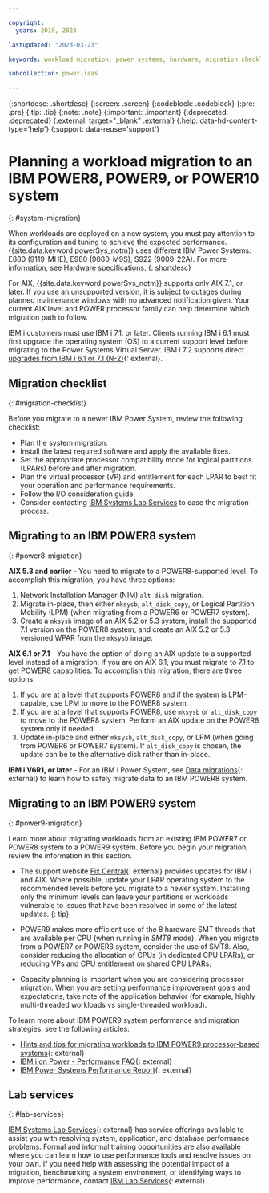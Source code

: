 ```yaml
---

copyright:
  years: 2019, 2023

lastupdated: "2023-03-23"

keywords: workload migration, power systems, hardware, migration checklist

subcollection: power-iaas

---
```


{:shortdesc: .shortdesc}
{:screen: .screen}
{:codeblock: .codeblock}
{:pre: .pre}
{:tip: .tip}
{:note: .note}
{:important: .important}
{:deprecated: .deprecated}
{:external: target="_blank" .external}
{:help: data-hd-content-type='help'}
{:support: data-reuse='support'}

# Planning a workload migration to an IBM POWER8, POWER9, or POWER10 system
{: #system-migration}

When workloads are deployed on a new system, you must pay attention to its configuration and tuning to achieve the expected performance. {{site.data.keyword.powerSys_notm}} uses different IBM Power Systems: E880 (9119-MHE), E980 (9080-M9S), S922 (9009-22A)<!--, and E1080 (9080-HEX)-->. For more information, see [Hardware specifications](/docs/power-iaas?topic=power-iaas-about-virtual-server#hardware-specifications).
{: shortdesc}

For AIX, {{site.data.keyword.powerSys_notm}} supports only AIX 7.1, or later. If you use an unsupported version, it is subject to outages during planned maintenance windows with no advanced notification given. Your current AIX level and POWER processor family can help determine which migration path to follow.

IBM i customers must use IBM i 7.1, or later. Clients running IBM i 6.1 must first upgrade the operating system (OS) to a current support level before migrating to the Power Systems Virtual Server. IBM i 7.2 supports direct [upgrades from IBM i 6.1 or 7.1 (N-2)](https://www.ibm.com/support/knowledgecenter/ssw_ibm_i_72/rzahc/fastpathrzahc.htm){: external}.

## Migration checklist
{: #migration-checklist}

Before you migrate to a newer IBM Power System, review the following checklist:

- Plan the system migration.
- Install the latest required software and apply the available fixes.
- Set the appropriate processor compatibility mode for logical partitions (LPARs) before and after migration.
- Plan the virtual processor (VP) and entitlement for each LPAR to best fit your operation and performance requirements.
- Follow the I/O consideration guide.
- Consider contacting [IBM Systems Lab Services](#lab-services) to ease the migration process.

## Migrating to an IBM POWER8 system
{: #power8-migration}

**AIX 5.3 and earlier** - You need to migrate to a POWER8-supported level. To accomplish this migration, you have three options:

1. Network Installation Manager (NIM) `alt disk` migration.
2. Migrate in-place, then either `mksysb`, `alt_disk_copy`, or Logical Partition Mobility (LPM) (when migrating from a POWER6 or POWER7 system).
3. Create a `mksysb` image of an AIX 5.2 or 5.3 system, install the supported 7.1 version on the POWER8 system, and create an AIX 5.2 or 5.3 versioned WPAR from the `mksysb` image.

**AIX 6.1 or 7.1** - You have the option of doing an AIX update to a supported level instead of a migration. If you are on AIX 6.1, you must migrate to 7.1 to get POWER8 capabilities. To accomplish this migration, there are three options:

1. If you are at a level that supports POWER8 and if the system is LPM-capable, use LPM to move to the POWER8 system.
2. If you are at a level that supports POWER8, use `mksysb` or `alt_disk_copy` to move to the POWER8 system. Perform an AIX update on the POWER8 system only if needed.
3. Update in-place and either `mksysb`, `alt_disk_copy`, or LPM (when going from POWER6 or POWER7 system). If `alt_disk_copy` is chosen, the update can be to the alternative disk rather than in-place.

**IBM i V6R1, or later** - For an IBM i Power System, see [Data migrations](https://www.ibm.com/support/knowledgecenter/ssw_ibm_i_72/rzamc/rzamc1.htm){: external} to learn how to safely migrate data to an IBM POWER8 system.

## Migrating to an IBM POWER9 system
{: #power9-migration}

Learn more about migrating workloads from an existing IBM POWER7 or POWER8 system to a POWER9 system. Before you begin your migration, review the information in this section.

- The support website [Fix Central](https://www.ibm.com/support/fixcentral/){: external} provides updates for IBM i and AIX. Where possible, update your LPAR operating system to the recommended levels before you migrate to a newer system.
    Installing only the minimum levels can leave your partitions or workloads vulnerable to issues that have been resolved in some of the latest updates.
    {: tip}

- POWER9 makes more efficient use of the 8 hardware SMT threads that are available per CPU (when running in *SMT8* mode). When you migrate from a POWER7 or POWER8 system, consider the use of SMT8. Also, consider reducing the allocation of CPUs (in dedicated CPU LPARs), or reducing VPs and CPU entitlement on shared CPU LPARs.
- Capacity planning is important when you are considering processor migration. When you are setting performance improvement goals and expectations, take note of the application behavior (for example, highly multi-threaded workloads vs single-threaded workload).

To learn more about IBM POWER9 system performance and migration strategies, see the following articles:

- [Hints and tips for migrating workloads to IBM POWER9 processor-based systems](https://www.ibm.com/downloads/cas/39XWR7YM){: external}
- [IBM i on Power - Performance FAQ](https://www.ibm.com/downloads/cas/QWXA9XKN){: external}
- [IBM Power Systems Performance Report](https://www.ibm.com/downloads/cas/K90RQOW8){: external}

<!--## Migrating to an IBM POWER10 system
{: #power10-migration}

Learn more about migrating workloads from an existing IBM POWER system to a POWER10 system. Before you begin your migration, review the information in this section.

**AIX and IBM i** - The support website [Fix Central](https://www.ibm.com/support/fixcentral/){: external} provides updates for IBM i and AIX. Where possible, update your LPAR operating system to the recommended levels before you migrate to a newer system. Installing only the minimum levels can leave your partitions or workloads vulnerable to issues that have been resolved in some of the latest updates. Hence it is recommended to install the required and latest updates from Fix Central before you start your migration. For IBM i the supported levels are IBM i 7.3 TR 11 and IBM i 7.4 TR 5, or later.

**Linux** - You must migrate your Linux operating system level to a Power10-supported level. To accomplish this migration, the following Linux distributions are supported:

|  IBM® Power10 processor-based systems    |  Supported Linux distributions  |
|-------------------|--------------|
| 9080-HEX (IBM Power® E1080)   |  Little Endian: \n * Red Hat Enterprise Linux 8.4, any subsequent RHEL 8.x releases \n * Red Hat Enterprise Linux 8.2 (POWER9 compatibility mode only). \n * SUSE Linux Enterprise Server 15 SP3, any subsequent SLES 15 updates \n * SUSE Linux Enterprise Server 12 SP5 (POWER9 compatibility mode only) |

{: caption="Table 1. Supported Linux distributions for Power10 processor-based systems" caption-side="bottom"}

To learn more about IBM POWER10 system performance and migration strategies, see the following articles:

- [System to IBM i mapping](https://www.ibm.com/support/pages/system-ibm-i-mapping){: external}
- [IBM i on Power - Performance FAQ](https://www.ibm.com/downloads/cas/QWXA9XKN){: external}
- [IBM Power Systems Performance Report](https://www.ibm.com/downloads/cas/K90RQOW8){: external}
- [Supported Linux distributions and virtualization options for Power10 Linux on Power servers](https://www.ibm.com/docs/en/linux-on-systems?topic=lpo-supported-linux-distributions-virtualization-options-power10-linux-power-servers){: external}-->

## Lab services
{: #lab-services}

[IBM Systems Lab Services](https://www.ibm.com/it-infrastructure/services/lab-services){: external} has service offerings available to assist you with resolving system, application, and database performance problems. Formal and informal training opportunities are also available where you can learn how to use performance tools and resolve issues on your own. If you need help with assessing the potential impact of a migration, benchmarking a system environment, or identifying ways to improve performance, contact [IBM Lab Services](mailto:ibmsls@us.ibm.com){: external}.
